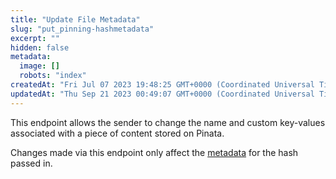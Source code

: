 ```yaml
---
title: "Update File Metadata"
slug: "put_pinning-hashmetadata"
excerpt: ""
hidden: false
metadata: 
  image: []
  robots: "index"
createdAt: "Fri Jul 07 2023 19:48:25 GMT+0000 (Coordinated Universal Time)"
updatedAt: "Thu Sep 21 2023 00:49:07 GMT+0000 (Coordinated Universal Time)"
---
```

This endpoint allows the sender to change the name and custom key-values associated with a piece of content stored on Pinata.

Changes made via this endpoint only affect the [metadata](ref:pinningpinfiletoipfs#pinataMetadata) for the hash passed in.
